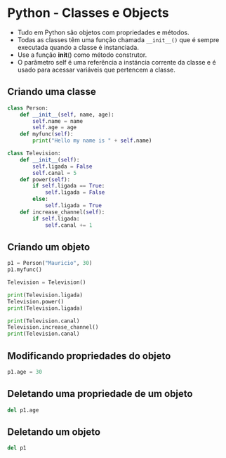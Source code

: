 # Python - Classes e Objects

- Tudo em Python são objetos com propriedades e métodos.
- Todas as classes têm uma função chamada ```__init__()``` que é sempre executada quando a classe é instanciada.
- Use a função __init__() como método construtor.
- O parâmetro self é uma referência a instáncia corrente da classe e é usado para acessar variáveis que pertencem a classe.

## Criando uma classe

~~~python
class Person:
    def __init__(self, name, age):
        self.name = name
        self.age = age
    def myfunc(self):
        print("Hello my name is " + self.name)
~~~   

~~~python
class Television:
    def __init__(self):
        self.ligada = False
        self.canal = 5
    def power(self):
        if self.ligada == True:
            self.ligada = False
        else:
            self.ligada = True
    def increase_channel(self):
        if self.ligada:
            self.canal += 1
~~~

## Criando um objeto

~~~python
p1 = Person("Mauricio", 30)
p1.myfunc()
~~~

~~~python
Television = Television()

print(Television.ligada)
Television.power()
print(Television.ligada)

print(Television.canal)
Television.increase_channel()
print(Television.canal)
~~~

## Modificando propriedades do objeto

~~~python
p1.age = 30
~~~

## Deletando uma propriedade de um objeto

~~~python
del p1.age 
~~~

## Deletando um objeto

~~~python
del p1
~~~
